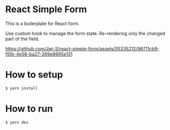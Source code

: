 # React Simple Form

This is a boilerplate for React form.

Use custom hook to manage the form state. Re-rendering only the changed part of the field.

https://github.com/Jiei-S/react-simple-form/assets/55335212/98711cb9-f5fb-4e58-ba27-269e8995e131



# How to setup

```bash
$ yarn install
```

# How to run

```bash
$ yarn dev
```
